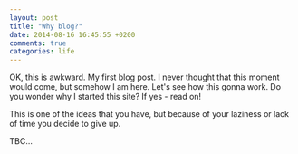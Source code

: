 ```yaml
---
layout: post
title: "Why blog?"
date: 2014-08-16 16:45:55 +0200
comments: true
categories: life
---
```


OK, this is awkward. My first blog post. I never thought that this moment would come, but somehow I am here. Let's see how this gonna work. Do you wonder why I started this site? If yes - read on!

<!-- more -->

This is one of the ideas that you have, but because of your laziness or lack of time you decide to give up.

TBC...
